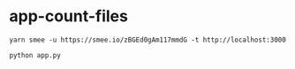 # app-count-files

```
yarn smee -u https://smee.io/zBGEd0gAm117mmdG -t http://localhost:3000
```

```
python app.py
```